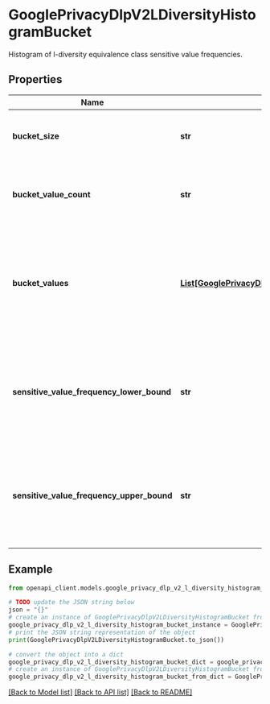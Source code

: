 # GooglePrivacyDlpV2LDiversityHistogramBucket

Histogram of l-diversity equivalence class sensitive value frequencies.

## Properties

Name | Type | Description | Notes
------------ | ------------- | ------------- | -------------
**bucket_size** | **str** | Total number of equivalence classes in this bucket. | [optional] 
**bucket_value_count** | **str** | Total number of distinct equivalence classes in this bucket. | [optional] 
**bucket_values** | [**List[GooglePrivacyDlpV2LDiversityEquivalenceClass]**](GooglePrivacyDlpV2LDiversityEquivalenceClass.md) | Sample of equivalence classes in this bucket. The total number of classes returned per bucket is capped at 20. | [optional] 
**sensitive_value_frequency_lower_bound** | **str** | Lower bound on the sensitive value frequencies of the equivalence classes in this bucket. | [optional] 
**sensitive_value_frequency_upper_bound** | **str** | Upper bound on the sensitive value frequencies of the equivalence classes in this bucket. | [optional] 

## Example

```python
from openapi_client.models.google_privacy_dlp_v2_l_diversity_histogram_bucket import GooglePrivacyDlpV2LDiversityHistogramBucket

# TODO update the JSON string below
json = "{}"
# create an instance of GooglePrivacyDlpV2LDiversityHistogramBucket from a JSON string
google_privacy_dlp_v2_l_diversity_histogram_bucket_instance = GooglePrivacyDlpV2LDiversityHistogramBucket.from_json(json)
# print the JSON string representation of the object
print(GooglePrivacyDlpV2LDiversityHistogramBucket.to_json())

# convert the object into a dict
google_privacy_dlp_v2_l_diversity_histogram_bucket_dict = google_privacy_dlp_v2_l_diversity_histogram_bucket_instance.to_dict()
# create an instance of GooglePrivacyDlpV2LDiversityHistogramBucket from a dict
google_privacy_dlp_v2_l_diversity_histogram_bucket_from_dict = GooglePrivacyDlpV2LDiversityHistogramBucket.from_dict(google_privacy_dlp_v2_l_diversity_histogram_bucket_dict)
```
[[Back to Model list]](../README.md#documentation-for-models) [[Back to API list]](../README.md#documentation-for-api-endpoints) [[Back to README]](../README.md)


